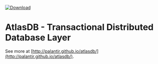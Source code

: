 [ ![Download](https://api.bintray.com/packages/palantir/releases/atlasdb/images/download.svg) ](https://bintray.com/palantir/releases/atlasdb/_latestVersion)

# AtlasDB - Transactional Distributed Database Layer
See more at [http://palantir.github.io/atlasdb/](http://palantir.github.io/atlasdb/).
